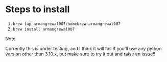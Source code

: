 # Steps to install

1. `brew tap armangrewal007/homebrew-armangrewal007`
2. `brew install armangrewal007`

> [!NOTE]
> Currently this is under testing, and I think it will fail if you'll use any python version other than 3.10.x, but make sure to try it out and raise an issue!!
